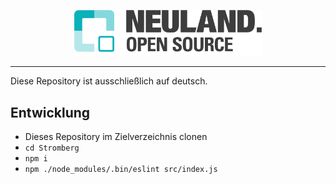 <p align="center"><img src="assets/logo.png" width="300" height="auto"></p>

---

Diese Repository ist ausschließlich auf deutsch.

## Entwicklung

- Dieses Repository im Zielverzeichnis clonen
- `cd Stromberg`
- `npm i`
- `npm ./node_modules/.bin/eslint src/index.js`
